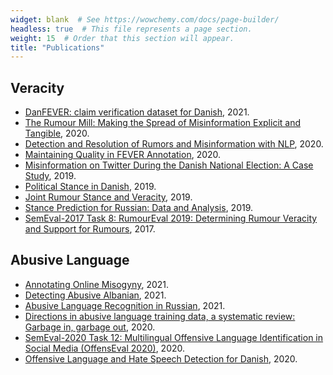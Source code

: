 ```yaml
---
widget: blank  # See https://wowchemy.com/docs/page-builder/
headless: true  # This file represents a page section.
weight: 15  # Order that this section will appear.
title: "Publications"
---
```


## Veracity

* [DanFEVER: claim verification dataset for Danish](/publication/danfever/), 2021.
* [The Rumour Mill: Making the Spread of Misinformation Explicit and Tangible](/publication/therumourmillmakingthespreadofmisinformationexplicitandtangible/), 2020.
* [Detection and Resolution of Rumors and Misinformation with NLP](/publication/detectionandresolutionofrumorsandmisinformationwithnlp/), 2020.
* [Maintaining Quality in FEVER Annotation](/publication/maintainingqualityinfeverannotation/), 2020.
* [Misinformation on Twitter During the Danish National Election: A Case Study](/publication/misinformationontwitterduringthedanishnationalelectionacasestudy/), 2019.
* [Political Stance in Danish](/publication/politicalstanceindanish/), 2019.
* [Joint Rumour Stance and Veracity](/publication/jointrumourstanceandveracity/), 2019.
* [Stance Prediction for Russian: Data and Analysis](/publication/stancepredictionforrussiandataandanalysis/), 2019.
* [SemEval-2017 Task 8: RumourEval 2019: Determining Rumour Veracity and Support for Rumours](/publication/rumoureval17/), 2017.

## Abusive Language

* [Annotating Online Misogyny](/publication/aom/), 2021.
* [Detecting Abusive Albanian](/publication/albanian/), 2021.
* [Abusive Language Recognition in Russian](/publication/ablang_russian/), 2021.
* [Directions in abusive language training data, a systematic review: Garbage in, garbage out](/publication/directions/), 2020.
* [SemEval-2020 Task 12: Multilingual Offensive Language Identification in Social Media (OffensEval 2020)](/publication/semevaltaskmultilingualoffensivelanguageidentificationinsocialmediaoffenseval/), 2020.
* [Offensive Language and Hate Speech Detection for Danish](/publication/offensivelanguageandhatespeechdetectionfordanish/), 2020.
